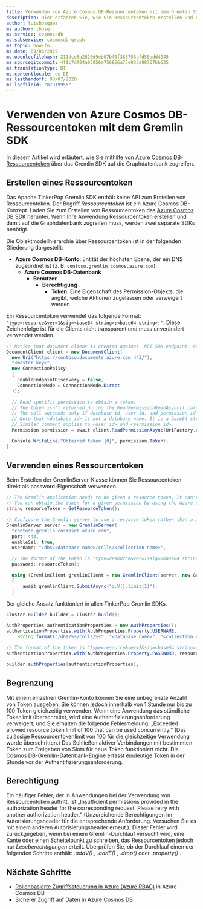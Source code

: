 ```yaml
---
title: Verwenden von Azure Cosmos DB-Ressourcentoken mit dem Gremlin SDK
description: Hier erfahren Sie, wie Sie Ressourcentoken erstellen und damit auf die Graphdatenbank zugreifen.
author: luisbosquez
ms.author: lbosq
ms.service: cosmos-db
ms.subservice: cosmosdb-graph
ms.topic: how-to
ms.date: 09/06/2019
ms.openlocfilehash: 211dce8a2810d9eb07bf0f388753afd50add4945
ms.sourcegitcommit: 4f1c7df04a03856a756856a75e033d90757bb635
ms.translationtype: HT
ms.contentlocale: de-DE
ms.lasthandoff: 08/07/2020
ms.locfileid: "87919955"
---
```

# <a name="use-azure-cosmos-db-resource-tokens-with-the-gremlin-sdk"></a>Verwenden von Azure Cosmos DB-Ressourcentoken mit dem Gremlin SDK

In diesem Artikel wird erläutert, wie Sie mithilfe von [Azure Cosmos DB-Ressourcentoken](secure-access-to-data.md) über das Gremlin SDK auf die Graphdatenbank zugreifen.

## <a name="create-a-resource-token"></a>Erstellen eines Ressourcentoken

Das Apache TinkerPop Gremlin SDK enthält keine API zum Erstellen von Ressourcentoken. Der Begriff *Ressourcentoken* ist ein Azure Cosmos DB-Konzept. Laden Sie zum Erstellen von Ressourcentoken das [Azure Cosmos DB SDK](sql-api-sdk-dotnet.md) herunter. Wenn Ihre Anwendung Ressourcentoken erstellen und damit auf die Graphdatenbank zugreifen muss, werden zwei separate SDKs benötigt.

Die Objektmodellhierarchie über Ressourcentoken ist in der folgenden Gliederung dargestellt:

- **Azure Cosmos DB-Konto**: Entität der höchsten Ebene, der ein DNS zugeordnet ist (z. B. `contoso.gremlin.cosmos.azure.com`).
  - **Azure Cosmos DB-Datenbank**
    - **Benutzer**
      - **Berechtigung**
        - **Token**: Eine Eigenschaft des Permission-Objekts, die angibt, welche Aktionen zugelassen oder verweigert werden

Ein Ressourcentoken verwendet das folgende Format: `"type=resource&ver=1&sig=<base64 string>;<base64 string>;"`. Diese Zeichenfolge ist für die Clients nicht transparent und muss unverändert verwendet werden.

```csharp
// Notice that document client is created against .NET SDK endpoint, rather than Gremlin.
DocumentClient client = new DocumentClient(
  new Uri("https://contoso.documents.azure.com:443/"), 
  "<master key>", 
  new ConnectionPolicy 
  {
    EnableEndpointDiscovery = false, 
    ConnectionMode = ConnectionMode.Direct 
  });

  // Read specific permission to obtain a token.
  // The token isn't returned during the ReadPermissionReedAsync() call.
  // The call succeeds only if database id, user id, and permission id already exist. 
  // Note that <database id> is not a database name. It is a base64 string that represents the database identifier, for example "KalVAA==".
  // Similar comment applies to <user id> and <permission id>.
  Permission permission = await client.ReadPermissionAsync(UriFactory.CreatePermissionUri("<database id>", "<user id>", "<permission id>"));

  Console.WriteLine("Obtained token {0}", permission.Token);
}
```

## <a name="use-a-resource-token"></a>Verwenden eines Ressourcentoken
Beim Erstellen der GremlinServer-Klasse können Sie Ressourcentoken direkt als password-Eigenschaft verwenden.

```csharp
// The Gremlin application needs to be given a resource token. It can't discover the token on its own.
// You can obtain the token for a given permission by using the Azure Cosmos DB SDK, or you can pass it into the application as a command line argument or configuration value.
string resourceToken = GetResourceToken();

// Configure the Gremlin server to use a resource token rather than a master key.
GremlinServer server = new GremlinServer(
  "contoso.gremlin.cosmosdb.azure.com",
  port: 443,
  enableSsl: true,
  username: "/dbs/<database name>/colls/<collection name>",

  // The format of the token is "type=resource&ver=1&sig=<base64 string>;<base64 string>;".
  password: resourceToken);

  using (GremlinClient gremlinClient = new GremlinClient(server, new GraphSON2Reader(), new GraphSON2Writer(), GremlinClient.GraphSON2MimeType))
  {
      await gremlinClient.SubmitAsync("g.V().limit(1)");
  }
```

Der gleiche Ansatz funktioniert in allen TinkerPop Gremlin SDKs.

```java
Cluster.Builder builder = Cluster.build();

AuthProperties authenticationProperties = new AuthProperties();
authenticationProperties.with(AuthProperties.Property.USERNAME,
    String.format("/dbs/%s/colls/%s", "<database name>", "<collection name>"));

// The format of the token is "type=resource&ver=1&sig=<base64 string>;<base64 string>;".
authenticationProperties.with(AuthProperties.Property.PASSWORD, resourceToken);

builder.authProperties(authenticationProperties);
```

## <a name="limit"></a>Begrenzung

Mit einem einzelnen Gremlin-Konto können Sie eine unbegrenzte Anzahl von Token ausgeben. Sie können jedoch innerhalb von 1 Stunde nur bis zu 100 Token gleichzeitig verwenden. Wenn eine Anwendung das stündliche Tokenlimit überschreitet, wird eine Authentifizierungsanforderung verweigert, und Sie erhalten die folgende Fehlermeldung: „Exceeded allowed resource token limit of 100 that can be used concurrently.“ (Das zulässige Ressourcentokenlimit von 100 für die gleichzeitige Verwendung wurde überschritten.) Das Schließen aktiver Verbindungen mit bestimmten Token zum Freigeben von Slots für neue Token funktioniert nicht. Die Cosmos DB-Gremlin-Datenbank-Engine erfasst eindeutige Token in der Stunde vor der Authentifizierungsanforderung.

## <a name="permission"></a>Berechtigung

Ein häufiger Fehler, der in Anwendungen bei der Verwendung von Ressourcentoken auftritt, ist „Insufficient permissions provided in the authorization header for the corresponding request. Please retry with another authorization header.“ (Unzureichende Berechtigungen im Autorisierungsheader für die entsprechende Anforderung. Versuchen Sie es mit einem anderen Autorisierungsheader erneut.). Dieser Fehler wird zurückgegeben, wenn bei einem Gremlin-Durchlauf versucht wird, eine Kante oder einen Scheitelpunkt zu schreiben, das Ressourcentoken jedoch nur *Leseberechtigungen* erteilt. Überprüfen Sie, ob der Durchlauf einen der folgenden Schritte enthält: *.addV()* , *.addE()* , *.drop()* oder *.property()* .

## <a name="next-steps"></a>Nächste Schritte
* [Rollenbasierte Zugriffssteuerung in Azure (Azure RBAC)](role-based-access-control.md) in Azure Cosmos DB
* [Sicherer Zugriff auf Daten in Azure Cosmos DB](secure-access-to-data.md)
